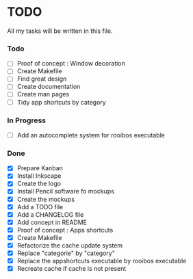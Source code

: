 # TODO
All my tasks will be written in this file.

### Todo
- [ ] Proof of concept : Window decoration
- [ ] Create Makefile
- [ ] Find great design
- [ ] Create documentation
- [ ] Create man pages
- [ ] Tidy app shortcuts by category

### In Progress
- [ ] Add an autocomplete system for rooibos executable

### Done
- [X] Prepare Kanban
- [X] Install Inkscape
- [X] Create the logo
- [X] Install Pencil software fo mockups
- [X] Create the mockups
- [X] Add a TODO file
- [X] Add a CHANGELOG file
- [X] Add concept in README
- [X] Proof of concept : Apps shortcuts
- [X] Create Makefile
- [X] Refactorize the cache update system
- [X] Replace "categorie" by "category"
- [X] Replace the appshortcuts executable by rooibos executable
- [X] Recreate cache if cache is not present
